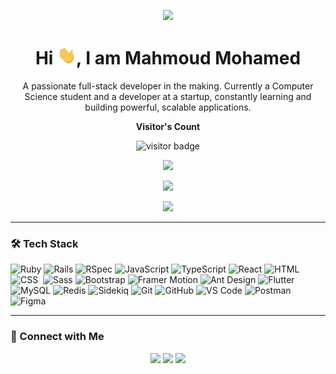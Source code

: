
<p align="center"><img src="https://github.com/Mahmoud-Mohmed-1/Mahmoud-Mohmed-1/raw/f152c5a6ae71d7e68a9d3d7870bf35d873ee5b20/Black.jpg"></p>

<h1 align="center">Hi <img src="https://raw.githubusercontent.com/KevinPatel04/KevinPatel04/master/Hi.gif" width="30px">, I am Mahmoud Mohamed</h1>

<p align="center" width="150px">A passionate full-stack developer in the making. Currently a Computer Science student and a developer at a startup, constantly learning and building powerful, scalable applications.</p>

<p align="center"><b>Visitor's Count</b></p>
<p align="center"><img src="https://profile-counter.glitch.me/{Mahmoud-Mohamed-3}/count.svg" alt="visitor badge"/></p>

<p align="center"><img src="https://github-readme-stats.vercel.app/api/top-langs/?username=Mahmoud-Mohamed-3&layout=compact&theme=chartreuse-dark"></p>
<p align="center"><img src="https://github-readme-stats.vercel.app/api?username=Mahmoud-Mohamed-3&count_private=true&show_icons=true&theme=chartreuse-dark&include_all_commits=true" width="400"></p> 
<p align="center"><img src="https://github-readme-streak-stats.herokuapp.com?user=Mahmoud-Mohamed-3&theme=chartreuse-dark"></p>

---

### 🛠️ Tech Stack

![Ruby](https://img.shields.io/badge/-Ruby-05122A?style=flat&logo=ruby&logoColor=CC342D)&nbsp;![Rails](https://img.shields.io/badge/-Ruby%20on%20Rails-05122A?style=flat&logo=ruby-on-rails&logoColor=CC0000)&nbsp;![RSpec](https://img.shields.io/badge/-RSpec-05122A?style=flat&logo=ruby)&nbsp;![JavaScript](https://img.shields.io/badge/-JavaScript-05122A?style=flat&logo=javascript)&nbsp;![TypeScript](https://img.shields.io/badge/-TypeScript-05122A?style=flat&logo=typescript&logoColor=3178C6)&nbsp;![React](https://img.shields.io/badge/-React-05122A?style=flat&logo=react)&nbsp;![HTML](https://img.shields.io/badge/-HTML-05122A?style=flat&logo=html5)&nbsp;![CSS](https://img.shields.io/badge/-CSS-05122A?style=flat&logo=css3&logoColor=1572B6)&nbsp;
![Sass](https://img.shields.io/badge/-Sass-05122A?style=flat&logo=sass&logoColor=CC6699)&nbsp;![Bootstrap](https://img.shields.io/badge/-Bootstrap-05122A?style=flat&logo=bootstrap)&nbsp;![Framer Motion](https://img.shields.io/badge/-Framer%20Motion-05122A?style=flat&logo=framer)&nbsp;![Ant Design](https://img.shields.io/badge/-Ant%20Design-05122A?style=flat&logo=ant-design&logoColor=0170FE)&nbsp;![Flutter](https://img.shields.io/badge/-Flutter-05122A?style=flat&logo=flutter)&nbsp;![MySQL](https://img.shields.io/badge/-MySQL-05122A?style=flat&logo=mysql&logoColor=4479A1)&nbsp;![Redis](https://img.shields.io/badge/-Redis-05122A?style=flat&logo=redis&logoColor=DC382D)&nbsp;![Sidekiq](https://img.shields.io/badge/-Sidekiq-05122A?style=flat&logo=ruby)&nbsp;![Git](https://img.shields.io/badge/-Git-05122A?style=flat&logo=git)&nbsp;![GitHub](https://img.shields.io/badge/-GitHub-05122A?style=flat&logo=github)&nbsp;![VS Code](https://img.shields.io/badge/-VS%20Code-05122A?style=flat&logo=visual-studio-code)&nbsp;![Postman](https://img.shields.io/badge/-Postman-05122A?style=flat&logo=postman)&nbsp;![Figma](https://img.shields.io/badge/-Figma-05122A?style=flat&logo=figma)&nbsp;

---

### :link: Connect with Me

<p align="center">
<a href="mailto:mahmoudfalous@gmail.com"><img src="https://img.shields.io/badge/-Email-D14836?style=for-the-badge&logo=Gmail&logoColor=white"/></a>
<a href="https://www.linkedin.com/in/mahmoud-mohamed-872897289"><img src="https://img.shields.io/badge/-LinkedIn-0077B5?style=for-the-badge&logo=Linkedin&logoColor=white"/></a>
<a href="https://github.com/Mahmoud-Mohamed-3"><img src="https://img.shields.io/badge/-GitHub-181717?style=for-the-badge&logo=github&logoColor=white"/></a>
</p>
